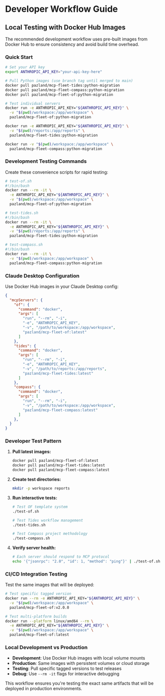 # Developer Workflow Guide

## Local Testing with Docker Hub Images

The recommended development workflow uses pre-built images from Docker Hub to ensure consistency and avoid build time overhead.

### Quick Start

```bash
# Set your API key
export ANTHROPIC_API_KEY="your-api-key-here"

# Pull Python images (use branch tag until merged to main)
docker pull pazland/mcp-fleet-tides:python-migration
docker pull pazland/mcp-fleet-compass:python-migration  
docker pull pazland/mcp-fleet-of:python-migration

# Test individual servers
docker run -e ANTHROPIC_API_KEY="${ANTHROPIC_API_KEY}" \
  -v "$(pwd)/workspace:/app/workspace" \
  pazland/mcp-fleet-of:python-migration

docker run -e ANTHROPIC_API_KEY="${ANTHROPIC_API_KEY}" \
  -v "$(pwd)/reports:/app/reports" \
  pazland/mcp-fleet-tides:python-migration

docker run -v "$(pwd)/workspace:/app/workspace" \
  pazland/mcp-fleet-compass:python-migration

```

### Development Testing Commands

Create these convenience scripts for rapid testing:

```bash
# test-of.sh
#!/bin/bash
docker run --rm -it \
  -e ANTHROPIC_API_KEY="${ANTHROPIC_API_KEY}" \
  -v "$(pwd)/workspace:/app/workspace" \
  pazland/mcp-fleet-of:python-migration

# test-tides.sh  
#!/bin/bash
docker run --rm -it \
  -e ANTHROPIC_API_KEY="${ANTHROPIC_API_KEY}" \
  -v "$(pwd)/reports:/app/reports" \
  pazland/mcp-fleet-tides:python-migration

# test-compass.sh
#!/bin/bash
docker run --rm -it \
  -v "$(pwd)/workspace:/app/workspace" \
  pazland/mcp-fleet-compass:python-migration

```

### Claude Desktop Configuration

Use Docker Hub images in your Claude Desktop config:

```json
{
  "mcpServers": {
    "of": {
      "command": "docker",
      "args": [
        "run", "--rm", "-i",
        "-e", "ANTHROPIC_API_KEY",
        "-v", "/path/to/workspace:/app/workspace",
        "pazland/mcp-fleet-of:latest"
      ]
    },
    "tides": {
      "command": "docker", 
      "args": [
        "run", "--rm", "-i",
        "-e", "ANTHROPIC_API_KEY",
        "-v", "/path/to/reports:/app/reports", 
        "pazland/mcp-fleet-tides:latest"
      ]
    },
    "compass": {
      "command": "docker",
      "args": [
        "run", "--rm", "-i",
        "-v", "/path/to/workspace:/app/workspace",
        "pazland/mcp-fleet-compass:latest"
      ]
    },
  }
}
```

### Developer Test Pattern

1. **Pull latest images:**
   ```bash
   docker pull pazland/mcp-fleet-of:latest
   docker pull pazland/mcp-fleet-tides:latest
   docker pull pazland/mcp-fleet-compass:latest
   ```

2. **Create test directories:**
   ```bash
   mkdir -p workspace reports
   ```

3. **Run interactive tests:**
   ```bash
   # Test OF template system
   ./test-of.sh
   
   # Test Tides workflow management  
   ./test-tides.sh
   
   # Test Compass project methodology
   ./test-compass.sh
   
   ```

4. **Verify server health:**
   ```bash
   # Each server should respond to MCP protocol
   echo '{"jsonrpc": "2.0", "id": 1, "method": "ping"}' | ./test-of.sh
   ```

### CI/CD Integration Testing

Test the same images that will be deployed:

```bash
# Test specific tagged version
docker run --rm -e ANTHROPIC_API_KEY="${ANTHROPIC_API_KEY}" \
  -v "$(pwd)/workspace:/app/workspace" \
  pazland/mcp-fleet-of:v2.0.0

# Test multi-platform builds
docker run --platform linux/amd64 --rm \
  -e ANTHROPIC_API_KEY="${ANTHROPIC_API_KEY}" \
  -v "$(pwd)/workspace:/app/workspace" \
  pazland/mcp-fleet-of:latest
```

### Local Development vs Production

- **Development**: Use Docker Hub images with local volume mounts
- **Production**: Same images with persistent volumes or cloud storage
- **Testing**: Pull specific tagged versions to test releases
- **Debug**: Use `--rm -it` flags for interactive debugging

This workflow ensures you're testing the exact same artifacts that will be deployed in production environments.